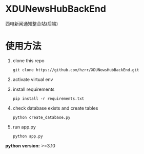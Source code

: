 # XDUNewsHubBackEnd
西电新闻通知整合站(后端)

# 使用方法
1. clone this repo

    ```
    git clone https://github.com/hzrr/XDUNewsHubBackEnd.git
    ```

2. activate virtual env

3. install requirements 

    ```
    pip install -r requirements.txt
    ```

4. check database exists and create tables

    ```
    python create_database.py
    ```

5. run app.py

    ```
    python app.py
    ```

    

**python version:** >=3.10

